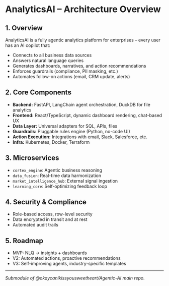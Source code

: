 # AnalyticsAI – Architecture Overview

## 1. Overview

AnalyticsAI is a fully agentic analytics platform for enterprises – every user has an AI copilot that:
- Connects to all business data sources
- Answers natural language queries
- Generates dashboards, narratives, and action recommendations
- Enforces guardrails (compliance, PII masking, etc.)
- Automates follow-on actions (email, CRM update, alerts)

## 2. Core Components

- **Backend:** FastAPI, LangChain agent orchestration, DuckDB for file analytics
- **Frontend:** React/TypeScript, dynamic dashboard rendering, chat-based UX
- **Data Layer:** Universal adapters for SQL, APIs, files
- **Guardrails:** Pluggable rules engine (Python, no-code UI)
- **Action Execution:** Integrations with email, Slack, Salesforce, etc.
- **Infra:** Kubernetes, Docker, Terraform

## 3. Microservices

- `cortex_engine`: Agentic business reasoning
- `data_fusion`: Real-time data harmonization
- `market_intelligence_hub`: External signal ingestion
- `learning_core`: Self-optimizing feedback loop

## 4. Security & Compliance

- Role-based access, row-level security
- Data encrypted in transit and at rest
- Automated audit trails

## 5. Roadmap

- MVP: NLQ → insights + dashboards
- V2: Automated actions, proactive recommendations
- V3: Self-improving agents, industry-specific templates

---

*Submodule of @okaycanikissyousweetheart/Agentic-AI main repo.*